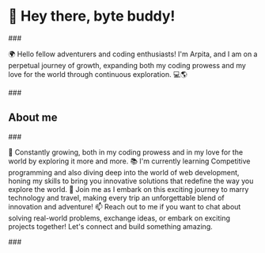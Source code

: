 <h1 align="left"> 👋 Hey there, byte buddy! </h1>
###
<p align="left"> 🌍 Hello fellow adventurers and coding enthusiasts! I'm Arpita, and I am on a perpetual journey of growth, expanding both my coding prowess and my love for the world through continuous exploration. 💻🌎
</p>
###
<h2 align="left"> About me </h2>
###
<p align="left"> 🌱 Constantly growing, both in my coding prowess and in my love for the world by exploring it more and more.
📚 I'm currently learning Competitive programming and also diving deep into the world of web development, honing my skills to bring you innovative solutions that redefine the way you explore the world.
🌟 Join me as I embark on this exciting journey to marry technology and travel, making every trip an unforgettable blend of innovation and adventure!
📫 Reach out to me if you want to chat about solving real-world problems, exchange ideas, or embark on exciting projects together! Let's connect and build something amazing. 
</p>
###
